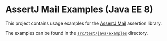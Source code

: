 # AssertJ Mail Examples (Java EE 8)

This project contains usage examples for the [AssertJ Mail](../) assertion library.

The examples can be found in the [`src/test/java/examples`](src/test/java/examples/) directory.
